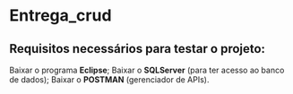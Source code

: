 # Entrega_crud
## Requisitos necessários para testar o projeto:
Baixar o programa **Eclipse**;
Baixar o **SQLServer** (para ter acesso ao banco de dados);
Baixar o **POSTMAN** (gerenciador de APIs).

